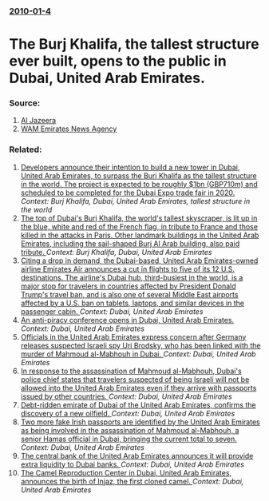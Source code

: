 ### [2010-01-4](/news/2010/01/4/index.md)

# The Burj Khalifa, the tallest structure ever built, opens to the public in Dubai, United Arab Emirates. 




### Source:

1. [Al Jazeera](http://english.aljazeera.net/news/middleeast/2010/01/20101416252573608.htm)
2. [WAM Emirates News Agency](http://www.wam.ae/servlet/Satellite?c=WamLocEnews&cid=1261832743596&pagename=WAM%2FWAM_E_Layout&parent=Query&parentid=1135099399852)

### Related:

1. [Developers announce their intention to build a new tower in Dubai, United Arab Emirates, to surpass the Burj Khalifa as the tallest structure in the world. The project is expected to be roughly $1bn (GBP710m) and scheduled to be completed for the Dubai Expo trade fair in 2020. ](/news/2016/04/10/developers-announce-their-intention-to-build-a-new-tower-in-dubai-united-arab-emirates-to-surpass-the-burj-khalifa-as-the-tallest-structur.md) _Context: Burj Khalifa, Dubai, United Arab Emirates, tallest structure in the world_
2. [The top of Dubai's Burj Khalifa, the world's tallest skyscraper, is lit up in the blue, white and red of the French flag, in tribute to France and those killed in the attacks in Paris. Other landmark buildings in the United Arab Emirates, including the sail-shaped Burj Al Arab building, also paid tribute. ](/news/2015/11/15/the-top-of-dubai-s-burj-khalifa-the-world-s-tallest-skyscraper-is-lit-up-in-the-blue-white-and-red-of-the-french-flag-in-tribute-to-fran.md) _Context: Burj Khalifa, Dubai, United Arab Emirates_
3. [Citing a drop in demand, the Dubai-based, United Arab Emirates-owned airline Emirates Air announces a cut in flights to five of its 12 U.S. destinations. The airline's Dubai hub, third-busiest in the world, is a major stop for travelers in countries affected by President Donald Trump's travel ban, and is also one of several Middle East airports affected by a U.S. ban on tablets, laptops, and similar devices in the passenger cabin. ](/news/2017/04/19/citing-a-drop-in-demand-the-dubai-based-united-arab-emirates-owned-airline-emirates-air-announces-a-cut-in-flights-to-five-of-its-12-u-s.md) _Context: Dubai, United Arab Emirates_
4. [An anti-piracy conference opens in Dubai, United Arab Emirates. ](/news/2011/04/18/an-anti-piracy-conference-opens-in-dubai-united-arab-emirates.md) _Context: Dubai, United Arab Emirates_
5. [Officials in the United Arab Emirates express concern after Germany releases suspected Israeli spy Uri Brodsky, who has been linked with the murder of Mahmoud al-Mabhouh in Dubai. ](/news/2010/08/14/officials-in-the-united-arab-emirates-express-concern-after-germany-releases-suspected-israeli-spy-uri-brodsky-who-has-been-linked-with-the.md) _Context: Dubai, United Arab Emirates_
6. [In response to the assassination of Mahmoud al-Mabhouh, Dubai's police chief states that travelers suspected of being Israeli will not be allowed into the United Arab Emirates even if they arrive with passports issued by other countries. ](/news/2010/03/1/in-response-to-the-assassination-of-mahmoud-al-mabhouh-dubai-s-police-chief-states-that-travelers-suspected-of-being-israeli-will-not-be-al.md) _Context: Dubai, United Arab Emirates_
7. [Debt-ridden emirate of Dubai of the United Arab Emirates, confirms the discovery of a new oilfield. ](/news/2010/02/4/debt-ridden-emirate-of-dubai-of-the-united-arab-emirates-confirms-the-discovery-of-a-new-oilfield.md) _Context: Dubai, United Arab Emirates_
8. [Two more fake Irish passports are identified by the United Arab Emirates as being involved in the assassination of Mahmoud al-Mabhouh, a senior Hamas official in Dubai, bringing the current total to seven. ](/news/2010/02/23/two-more-fake-irish-passports-are-identified-by-the-united-arab-emirates-as-being-involved-in-the-assassination-of-mahmoud-al-mabhouh-a-sen.md) _Context: Dubai, United Arab Emirates_
9. [ The central bank of the United Arab Emirates announces it will provide extra liquidity to Dubai banks. ](/news/2009/11/29/the-central-bank-of-the-united-arab-emirates-announces-it-will-provide-extra-liquidity-to-dubai-banks.md) _Context: Dubai, United Arab Emirates_
10. [ The Camel Reproduction Center in Dubai, United Arab Emirates, announces the birth of Injaz, the first cloned camel. ](/news/2009/04/14/the-camel-reproduction-center-in-dubai-united-arab-emirates-announces-the-birth-of-injaz-the-first-cloned-camel.md) _Context: Dubai, United Arab Emirates_
